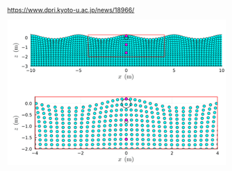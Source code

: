 https://www.dpri.kyoto-u.ac.jp/news/18966/
<p align="center">
<img src="/waves_deepocean.gif", width="700">
</p>

